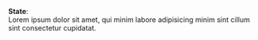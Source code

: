 **State**:  
Lorem ipsum dolor sit amet, qui minim labore adipisicing minim sint cillum sint consectetur cupidatat.  

